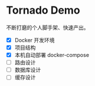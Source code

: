 # Tornado Demo
不断打磨的个人脚手架、快速产出。

- [x] Docker 开发环境
- [x] 项目结构
- [x] 本机自动部署 docker-compose
- [ ] 路由设计
- [ ] 数据库设计
- [ ] 缓存设计

